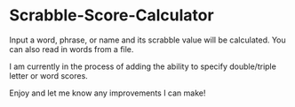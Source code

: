 # Scrabble-Score-Calculator
Input a word, phrase, or name and its scrabble value will be calculated. You can also read in words from a file.

I am currently in the process of adding the ability to specify double/triple letter or word scores.

Enjoy and let me know any improvements I can make!
